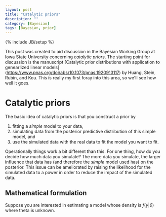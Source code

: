```yaml
---
layout: post
title: "Catalytic priors"
description: ""
category: [Bayesian]
tags: [Bayesian, prior]
---
```


{% include JB/setup %}

This post was created to aid discussion in the Bayesian Working Group at 
Iowa State University concerning *catalytic priors*. 
The starting point for discussion is the manuscript
[Catalytic prior distributions with application to genearlized linear models]
(https://www.pnas.org/doi/abs/10.1073/pnas.1920913117) by
Huang, Stein, Rubin, and Kou. 
This is really my first foray into this area, so we'll see how well it goes.

# Catalytic priors

The basic idea of catalytic priors is that you construct a prior by 

1. fitting a *simple* model to your data,
1. simulating data from the posterior predictive distribution of this simple model, and
1. use the simulated data with the real data to fit the model you want to fit.

Operationally things work a bit different than this. 
For one thing, how do you decide how much data you simulate?
The more data you simulate, the larger influence that data has
(and therefore the *simple* model used has) on the posterior. 
This issue can be ameliorated by raising the likelihood for the simulated data
to a power in order to reduce the impact of the simulated data. 

## Mathematical formulation

Suppose you are interested in estimating a model whose density is $f(y|\theta)$
where theta is unknown.

